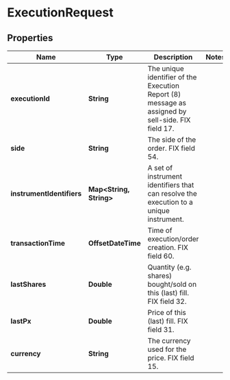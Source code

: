 

# ExecutionRequest


## Properties

Name | Type | Description | Notes
------------ | ------------- | ------------- | -------------
**executionId** | **String** | The unique identifier of the Execution Report (8) message as assigned by sell-side. FIX field 17. | 
**side** | **String** | The side of the order. FIX field 54. | 
**instrumentIdentifiers** | **Map&lt;String, String&gt;** | A set of instrument identifiers that can resolve the execution to a unique instrument. | 
**transactionTime** | **OffsetDateTime** | Time of execution/order creation. FIX field 60. | 
**lastShares** | **Double** | Quantity (e.g. shares) bought/sold on this (last) fill. FIX field 32. | 
**lastPx** | **Double** | Price of this (last) fill. FIX field 31. | 
**currency** | **String** | The currency used for the price. FIX field 15. | 



